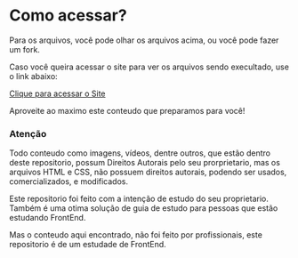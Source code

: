 # Como acessar?
 Para os arquivos, você pode olhar os arquivos acima, ou você pode fazer um fork.

 Caso você queira acessar o site para ver os arquivos sendo execultado, use o link abaixo:
 
 [Clique para acessar o Site](https://guilhermeoliveiralopes.github.io/cursefrontend)

 Aproveite ao maximo este conteudo que preparamos para você!

### Atenção

 Todo conteudo como imagens, vídeos, dentre outros, que estão dentro deste repositorio, possum Direitos Autorais pelo seu prorprietario, mas os arquivos HTML e CSS, não possuem direitos autorais, podendo ser usados, comercializados, e modificados.

 Este repositorio foi feito com a intenção de estudo do seu proprietario. Também é uma otima solução de guia de estudo para pessoas que estão estudando FrontEnd.

 Mas o conteudo aqui encontrado, não foi feito por profissionais, este repositorio é de um estudade de FrontEnd.

